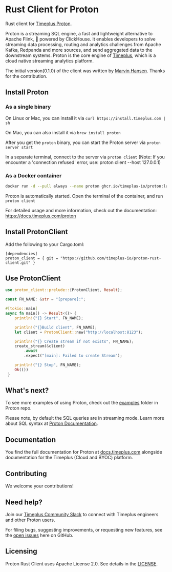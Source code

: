 [//]: # (---)
[//]: # (SPDX-License-Identifier: Apache-2.0)
[//]: # (---)

#  Rust Client for Proton

Rust client for [Timeplus Proton](https://github.com/timeplus-io/proton).

Proton is a streaming SQL engine, a fast and lightweight alternative to Apache Flink, 🚀 powered by ClickHouse. It enables developers to solve streaming data processing, routing and analytics challenges from Apache Kafka, Redpanda and more sources, and send aggregated data to the downstream systems. Proton is the core engine of [Timeplus](https://timeplus.com), which is a cloud native streaming analytics platform.

The initial version(0.1.0) of the client was written by [Marvin Hansen](https://github.com/marvin-hansen). Thanks for the contribution.

## Install Proton

### As a single binary

On Linux or Mac, you can install it via `curl https://install.timeplus.com | sh`

On Mac, you can also install it via `brew install proton`

After you get the `proton` binary, you can start the Proton server via `proton server start`

In a separate terminal, connect to the server via `proton client` (Note: If you encounter a 'connection refused' error, use: proton client --host 127.0.0.1)

### As a Docker container

```bash
docker run -d --pull always --name proton ghcr.io/timeplus-io/proton:latest
```

Proton is automatically started. Open the terminal of the container, and run `proton client`


For detailed usage and more information, check out the documentation: https://docs.timeplus.com/proton


## Install ProtonClient

Add the following to your Cargo.toml:

```
[dependencies]
proton_client = { git = "https://github.com/timeplus-io/proton-rust-client.git" }
```

[//]: # (AFTER the release of the package on crates.io)

[//]: # (Add the proton client to your project by running in a terminal:)

[//]: # ()
[//]: # (```)

[//]: # (cargo add proton_client)

[//]: # (```)

[//]: # ()
[//]: # (of by adding the following to your Cargo.toml:)

[//]: # (```)

[//]: # ([dependencies])

[//]: # (proton_client =  { version = "0.1.0"})

[//]: # (```)


## Use ProtonClient

```Rust
use proton_client::prelude::{ProtonClient, Result};

const FN_NAME: &str = "[prepare]:";

#[tokio::main]
async fn main() -> Result<()> {
    println!("{} Start", FN_NAME);

    println!("{}Build client", FN_NAME);
    let client = ProtonClient::new("http://localhost:8123");

    println!("{} Create stream if not exists", FN_NAME);
    create_stream(&client)
        .await
        .expect("[main]: Failed to create Stream");

    println!("{} Stop", FN_NAME);
    Ok(())
 }
```


## What's next?

To see more examples of using Proton, check out the [examples](https://github.com/timeplus-io/proton/tree/develop/examples) folder in Proton repo.

Please note, by default the SQL queries are in streaming mode. Learn more about SQL syntax at [Proton Documentation](https://docs.timeplus.com/query-syntax).


## Documentation

You find the full documentation for Proton at [docs.timeplus.com](https://docs.timeplus.com/proton) alongside documentation for the Timeplus (Cloud and BYOC) platform.

## Contributing

We welcome your contributions!

## Need help?

Join our [Timeplus Community Slack](https://timeplus.com/slack) to connect with Timeplus engineers and other Proton users.

For filing bugs, suggesting improvements, or requesting new features, see the [open issues](https://github.com/timeplus-io/proton-rust-client/issues) here on GitHub.

## Licensing

Proton Rust Client uses Apache License 2.0. See details in the [LICENSE](LICENSE).
